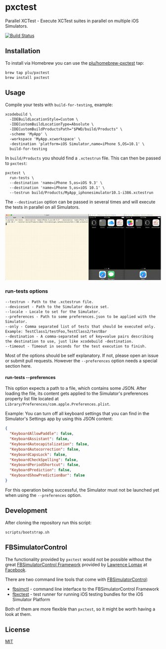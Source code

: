 # pxctest

Parallel XCTest - Execute XCTest suites in parallel on multiple iOS Simulators.

[![Build Status](https://travis-ci.org/plu/pxctest.svg?branch=master)](https://travis-ci.org/plu/pxctest)

## Installation

To install via Homebrew you can use the [plu/homebrew-pxctest](https://github.com/plu/homebrew-pxctest) tap:

```shell
brew tap plu/pxctest
brew install pxctest
```

## Usage

Compile your tests with `build-for-testing`, example:

```shell
xcodebuild \
  -IDEBuildLocationStyle=Custom \
  -IDECustomBuildLocationType=Absolute \
  -IDECustomBuildProductsPath="$PWD/build/Products" \
  -scheme 'MyApp' \
  -workspace 'MyApp.xcworkspace' \
  -destination 'platform=iOS Simulator,name=iPhone 5,OS=10.1' \
  build-for-testing
```

In `build/Products` you should find a `.xctestrun` file. This can then be passed to `pxctest`:

```shell
pxctest \
  run-tests \
  --destination 'name=iPhone 5,os=iOS 9.3' \
  --destination 'name=iPhone 5,os=iOS 10.1' \
  --testrun build/Products/MyApp_iphonesimulator10.1-i386.xctestrun
```

The `--destination` option can be passed in several times and will execute the tests in parallel on all Simulators.

![screencast](static/screencast.gif?raw=true "screencast")

### run-tests options

```shell
--testrun - Path to the .xctestrun file.
--deviceset - Path to the Simulator device set.
--locale - Locale to set for the Simulator.
--preferences - Path to some preferences.json to be applied with the Simulator.
--only - Comma separated list of tests that should be executed only. Example: TestClass1/testFoo,TestClass2/testBar
--destination - A comma-separated set of key=value pairs describing the destination to use, just like xcodebuild -destination.
--timeout - Timeout in seconds for the test execution to finish.
```

Most of the options should be self explanatory. If not, please open an issue or submit pull requests. However the `--preferences` option needs a special section here.

#### run-tests --preferences

This option expects a path to a file, which contains some JSON. After loading the file, its content gets applied to the Simulator's preferences property list file located at `Library/Preferences/com.apple.Preferences.plist`.

Example: You can turn off all keyboard settings that you can find in the Simulator's Settings app by using this JSON content:

```json
{
  "KeyboardAllowPaddle": false,
  "KeyboardAssistant": false,
  "KeyboardAutocapitalization": false,
  "KeyboardAutocorrection": false,
  "KeyboardCapsLock": false,
  "KeyboardCheckSpelling": false,
  "KeyboardPeriodShortcut": false,
  "KeyboardPrediction": false,
  "KeyboardShowPredictionBar": false
}
```

For this operation being successful, the Simulator must not be launched yet when using the `--preferences` option.

## Development

After cloning the repository run this script:

```shell
scripts/bootstrap.sh
```

## FBSimulatorControl

The functionality provided by `pxctest` would not be possible without the
great [FBSimulatorControl Framework](https://github.com/facebook/FBSimulatorControl)
provided by [Lawrence Lomax](https://github.com/lawrencelomax) at
[Facebook](https://github.com/facebook).

There are two command line tools that come with [FBSimulatorControl](https://github.com/facebook/FBSimulatorControl):

* [fbsimctl](https://github.com/facebook/FBSimulatorControl/tree/master/fbsimctl) - command line interface to the FBSimulatorControl Framework
* [fbxctest](https://github.com/facebook/FBSimulatorControl/tree/master/fbxctest) - test runner for running iOS testing bundles for the iOS Simulator Platform

Both of them are more flexible than `pxctest`, so it might be worth having a look at them.

## License

[MIT](LICENSE)
